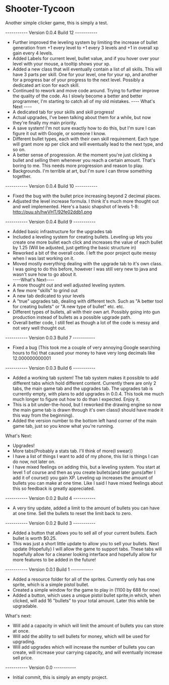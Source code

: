Shooter-Tycoon
==============

Another simple clicker game, this is simply a test.

----------- Version 0.0.4 Build 12 -----------
- Further improved the leveling system by limiting the increase of bullet generation from +1 every level to +1 every 3 levels and +1 in overall xp gain every 4 levels.
- Added Labels for current level, bullet value, and if you hover over your level with your mouse, a tooltip shows your xp.
- Added a new class that will eventually contain a list of all skills. This will have 3 parts per skill. One for your level, one for your xp, and another for a progress bar of your progress to the next level. Possibly a dedicated art icon for each skill.
- Continued to rework and move code around. Trying to further improve the quality of the code. As I slowly become a better and better programmer, I'm starting to catch all of my old mistakes.
---- What's Next ----
- A dedicated tab for your skills and skill progress!
- Actual upgrades, I've been talking about them for a while, but now they're finally my main priority.
- A save system! I'm not sure exactly how to do this, but I'm sure I can figure it out with Google, or someone I know.
- Different bullet types, each with their own skill requirement. Each type will grant more xp per click and will eventually lead to the next type, and so on.
- A better sense of progression. At the moment you're just clicking a bullet and selling them whenever you reach a certain amount. That's boring to me. This needs more progression and reason to play.
- Backgrounds. I'm terrible at art, but I'm sure I can throw something together.

----------- Version 0.0.4 Build 10 -----------
- Fixed the bug with the bullet price increasing beyond 2 decimal places.
- Adjusted the level increase formula. I think it's much more thought out and well implemented. Here's a basic shapshot of levels 1-8: http://puu.sh/hwVHT/92fe02ddb1.png

----------- Version 0.0.4 Build 9  ----------- 
 - Added basic infrastructure for the upgrades tab   
 - Included a leveling system for creating bullets. Leveling up lets you create one more bullet each click and increases the value of each bullet by 1.25 (Will be adjusted, just getting the basic structure in)   
 - Reworked a bit of the overall code. I left the poor project quite messy when I was last working on it.   
 - Moved mostly everything dealing with the upgrade tab to it's own class. I was going to do this before, however I was still very new to java and wasn't sure how to go about it.    
 ----What's Next----
 - A more thought out and well adjusted leveling system.   
 - A few more "skills" to grind out   
 - A new tab dedicated to your levels   
 - A "true" upgrades tab, dealing with different tech. Such as "A better tool for creating bullets" or "A new type of bullet" etc. etc.   
 - Different types of bullets, all with their own art. Possibly going into gun production instead of bullets as a possible upgrade path.   
 - Overall better code, I still feel as though a lot of the code is messy and not very well  thought out.   

-----------  Version 0.0.3 Build 7  -----------
- Fixed a bug (This took me a couple of very annoying Google searching hours to fix)
that caused your money to have very long decimals like 12.000000000001

-----------  Version 0.0.3 Build 6  -----------
- Added a working tab system! The tab system makes it possible to add
different tabs which hold different content. Currently there are only 2
tabs, the main game tab and the upgrades tab. The upgrades tab is
currently empty, with plans to add upgrades in 0.0.4. This took me much
much longer to figure out how to do than I expected. Enjoy it.
- This is a bit under-the-hood, but I reworked the drawing engine so now
the main game tab is drawn through it's own class(I should have made it
this way from the beginning).
- Added the version number to the bottom left hand corner of the main
game tab, just so you know what you're running.

What's Next:
- Upgrades! 
- More tabs(Probably a stats tab. I'll think of more(I swear))
- I have a list of things I want to add of my phone, this list is things
I can do now, not later on.
- I have mixed feelings on adding this, but a leveling system. You start
at level 1 of course and then as you create bullets(and later guns(after
I add it of course)) you gain XP. Leveling up increases the amount of
bullets you can make at one time. Like I said I have mixed feelings
about this so feedback is greatly appreciated.

-----------  Version 0.0.2 Build 4  -----------
- A very tiny update, added a limit to the amount of bullets you can have at one time. Sell the bullets to reset the limit back to zero.

-----------  Version 0.0.2 Build 3  -----------    
- Added a button that allows you to sell
all of your current bullets. Each bullet 
is worth $0.25. 
- This was just a short little update
to allow you to sell your bullets. Next 
update (Hopefully) I will allow the 
game to support tabs. These tabs will
hopefully allow for a cleaner looking 
interface and hopefully allow for more 
features to be added in the future!

-----------  Version 0.0.1 Build 1  -----------
- Added a resource folder for all of the 
sprites. Currently only has one sprite,
which is a simple pistol bullet.
- Created a simple window for the game to
play in (1100 by 688 for now)
- Added a button, which uses a unique
pistol bullet sprite,in which, 
when clicked, will add 16 "bullets"
 to your total amount.
Later this while be upgradable.


What's next:

- Will add a capacity in which will limit
the amount of bullets you can store at 
once. 
- Will add the ability to sell bullets 
for money, which will be used for 
upgrading.
- Will add upgrades which will increase
the number of bullets you can create,
will increase your carrying capacity,
and will eventually increase sell price.

-----------  Version 0.0  -----------
   -   Initial commit, this is simply an empty project.
   
